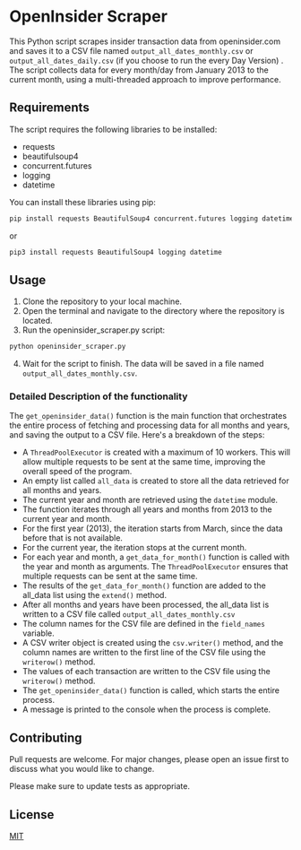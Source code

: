 # OpenInsider Scraper

This Python script scrapes insider transaction data from openinsider.com and saves it to a CSV file named `output_all_dates_monthly.csv` or `output_all_dates_daily.csv` (if you choose to run the every Day Version) . The script collects data for every month/day from January 2013 to the current month, using a multi-threaded approach to improve performance.

## Requirements

The script requires the following libraries to be installed:
- requests
- beautifulsoup4
- concurrent.futures
- logging
- datetime

You can install these libraries using pip:
```bash
pip install requests BeautifulSoup4 concurrent.futures logging datetime
```
or
```bash
pip3 install requests BeautifulSoup4 logging datetime
```

## Usage
1. Clone the repository to your local machine.
2. Open the terminal and navigate to the directory where the repository is located.
3. Run the openinsider_scraper.py script:
```python
python openinsider_scraper.py
```
4. Wait for the script to finish. The data will be saved in a file named `output_all_dates_monthly.csv`.


### Detailed Description of the functionality
The `get_openinsider_data()` function is the main function that orchestrates the entire process of fetching and processing data for all months and years, and saving the output to a CSV file. Here's a breakdown of the steps:
- A `ThreadPoolExecutor` is created with a maximum of 10 workers. This will allow multiple requests to be sent at the same time, improving the overall speed of the program.
- An empty list called `all_data` is created to store all the data retrieved for all months and years.
- The current year and month are retrieved using the `datetime` module.
- The function iterates through all years and months from 2013 to the current year and month.
- For the first year (2013), the iteration starts from March, since the data before that is not available.
- For the current year, the iteration stops at the current month.
- For each year and month, a `get_data_for_month()` function is called with the year and month as arguments. The `ThreadPoolExecutor` ensures that multiple requests can be sent at the same time.
- The results of the `get_data_for_month()` function are added to the all_data list using the `extend()` method.
- After all months and years have been processed, the all_data list is written to a CSV file called `output_all_dates_monthly.csv`
- The column names for the CSV file are defined in the `field_names` variable.
- A CSV writer object is created using the `csv.writer()` method, and the column names are written to the first line of the CSV file using the `writerow()` method.
- The values of each transaction are written to the CSV file using the `writerow()` method.
- The `get_openinsider_data()` function is called, which starts the entire process.
- A message is printed to the console when the process is complete.




## Contributing

Pull requests are welcome. For major changes, please open an issue first
to discuss what you would like to change.

Please make sure to update tests as appropriate.
## License

[MIT](https://choosealicense.com/licenses/mit/)
